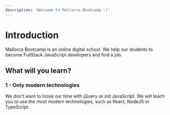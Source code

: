 ```yaml
---
description: 'Welcome to Mallorca Bootcamp :)'
---
```


# Introduction

Mallorca Bootcamp is an online digital school. We help our students to become FullStack JavaScript developers and find a job.

## What will you learn?

### 1 - Only modern technologies

We don't want to loose our time with jQuery or old JavaScript. We will teach you to use the most modern technologies, such as React, NodeJS or TypeScript.



